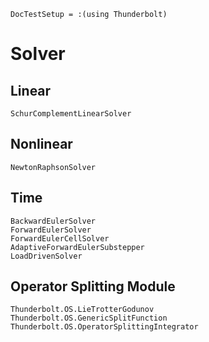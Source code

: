 ```@meta
DocTestSetup = :(using Thunderbolt)
```

# Solver

## Linear

```@docs
SchurComplementLinearSolver
```

## Nonlinear

```@docs
NewtonRaphsonSolver
```


## Time

```@docs
BackwardEulerSolver
ForwardEulerSolver
ForwardEulerCellSolver
AdaptiveForwardEulerSubstepper
LoadDrivenSolver
```

## Operator Splitting Module

```@docs
Thunderbolt.OS.LieTrotterGodunov
Thunderbolt.OS.GenericSplitFunction
Thunderbolt.OS.OperatorSplittingIntegrator
```
